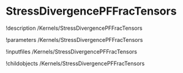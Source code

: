 <!-- MOOSE Documentation Stub: Remove this when content is added. -->

# StressDivergencePFFracTensors
!description /Kernels/StressDivergencePFFracTensors

!parameters /Kernels/StressDivergencePFFracTensors

!inputfiles /Kernels/StressDivergencePFFracTensors

!childobjects /Kernels/StressDivergencePFFracTensors
